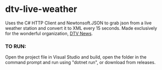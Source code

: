 # dtv-live-weather
Uses the C# HTTP Client and Newtonsoft.JSON to grab json from a live weather station and convert it to XML every 15 seconds. Made exclusively for the wonderful organization, [DTV News][1].

### TO RUN:

Open the project file in Visual Studio and build, open the folder in the command prompt and run using "dotnet run", or download from releases.

[1]: https://dtvnews.org
